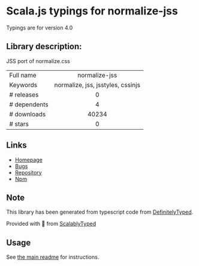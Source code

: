 
# Scala.js typings for normalize-jss

Typings are for version 4.0

## Library description:
JSS port of normalize.css

|                    |                 |
| ------------------ | :-------------: |
| Full name          | normalize-jss |
| Keywords           | normalize, jss, jsstyles, cssinjs |
| # releases         | 0 |
| # dependents       | 4 |
| # downloads        | 40234 |
| # stars            | 0 |

## Links
- [Homepage](https://github.com/cssinjs/normalize-jss#readme)
- [Bugs](https://github.com/cssinjs/normalize-jss/issues)
- [Repository](https://github.com/cssinjs/normalize-jss)
- [Npm](https://www.npmjs.com/package/normalize-jss)
    


## Note
This library has been generated from typescript code from [DefinitelyTyped](https://definitelytyped.org).

Provided with :purple_heart: from [ScalablyTyped](https://github.com/oyvindberg/ScalablyTyped)

## Usage
See [the main readme](../../readme.md) for instructions.


